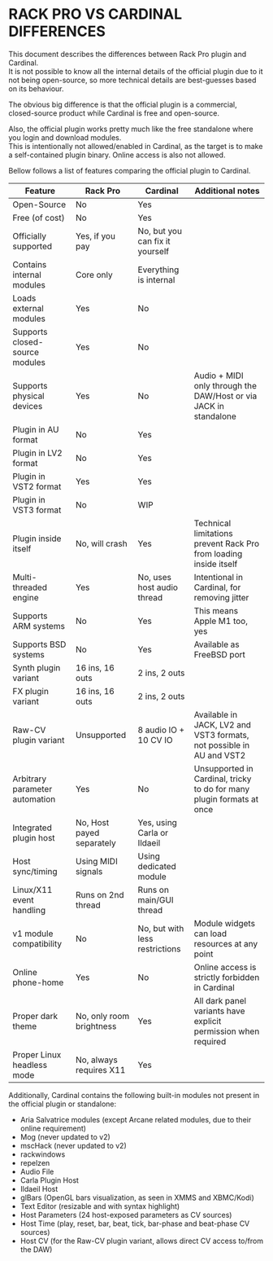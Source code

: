 # RACK PRO VS CARDINAL DIFFERENCES

This document describes the differences between Rack Pro plugin and Cardinal.  
It is not possible to know all the internal details of the official plugin due to it not being open-source,
so more technical details are best-guesses based on its behaviour.

The obvious big difference is that the official plugin is a commercial, closed-source product while Cardinal is free and open-source.

Also, the official plugin works pretty much like the free standalone where you login and download modules.  
This is intentionally not allowed/enabled in Cardinal, as the target is to make a self-contained plugin binary.
Online access is also not allowed.

Bellow follows a list of features comparing the official plugin to Cardinal.

| Feature                        | Rack Pro                  | Cardinal                        | Additional notes |
|--------------------------------|---------------------------|---------------------------------|------------------|
| Open-Source                    | No                        | Yes                             | |
| Free (of cost)                 | No                        | Yes                             | |
| Officially supported           | Yes, if you pay           | No, but you can fix it yourself | |
| Contains internal modules      | Core only                 | Everything is internal          | |
| Loads external modules         | Yes                       | No                              | |
| Supports closed-source modules | Yes                       | No                              | |
| Supports physical devices      | Yes                       | No                              | Audio + MIDI only through the DAW/Host or via JACK in standalone |
| Plugin in AU format            | No                        | Yes                             | |
| Plugin in LV2 format           | No                        | Yes                             | |
| Plugin in VST2 format          | Yes                       | Yes                             | |
| Plugin in VST3 format          | No                        | WIP                             | |
| Plugin inside itself           | No, will crash            | Yes                             | Technical limitations prevent Rack Pro from loading inside itself |
| Multi-threaded engine          | Yes                       | No, uses host audio thread      | Intentional in Cardinal, for removing jitter |
| Supports ARM systems           | No                        | Yes                             | This means Apple M1 too, yes |
| Supports BSD systems           | No                        | Yes                             | Available as FreeBSD port |
| Synth plugin variant           | 16 ins, 16 outs           | 2 ins, 2 outs                   | |
| FX plugin variant              | 16 ins, 16 outs           | 2 ins, 2 outs                   | |
| Raw-CV plugin variant          | Unsupported               | 8 audio IO + 10 CV IO           | Available in JACK, LV2 and VST3 formats, not possible in AU and VST2 |
| Arbitrary parameter automation | Yes                       | No                              | Unsupported in Cardinal, tricky to do for many plugin formats at once |
| Integrated plugin host         | No, Host payed separately | Yes, using Carla or Ildaeil     | |
| Host sync/timing               | Using MIDI signals        | Using dedicated module          | |
| Linux/X11 event handling       | Runs on 2nd thread        | Runs on main/GUI thread         | |
| v1 module compatibility        | No                        | No, but with less restrictions  | Module widgets can load resources at any point |
| Online phone-home              | Yes                       | No                              | Online access is strictly forbidden in Cardinal |
| Proper dark theme              | No, only room brightness  | Yes                             | All dark panel variants have explicit permission when required |
| Proper Linux headless mode     | No, always requires X11   | Yes                             | |

Additionally, Cardinal contains the following built-in modules not present in the official plugin or standalone:

 * Aria Salvatrice modules (except Arcane related modules, due to their online requirement)
 * Mog (never updated to v2)
 * mscHack (never updated to v2)
 * rackwindows
 * repelzen
 * Audio File
 * Carla Plugin Host
 * Ildaeil Host
 * glBars (OpenGL bars visualization, as seen in XMMS and XBMC/Kodi)
 * Text Editor (resizable and with syntax highlight)
 * Host Parameters (24 host-exposed parameters as CV sources)
 * Host Time (play, reset, bar, beat, tick, bar-phase and beat-phase CV sources)
 * Host CV (for the Raw-CV plugin variant, allows direct CV access to/from the DAW)
